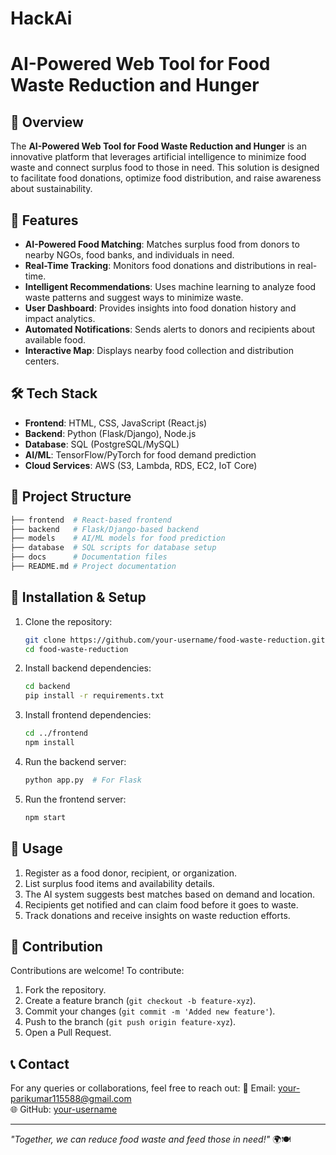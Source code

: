 # HackAi
# AI-Powered Web Tool for Food Waste Reduction and Hunger

## 📌 Overview
The **AI-Powered Web Tool for Food Waste Reduction and Hunger** is an innovative platform that leverages artificial intelligence to minimize food waste and connect surplus food to those in need. This solution is designed to facilitate food donations, optimize food distribution, and raise awareness about sustainability.

## 🚀 Features
- **AI-Powered Food Matching**: Matches surplus food from donors to nearby NGOs, food banks, and individuals in need.
- **Real-Time Tracking**: Monitors food donations and distributions in real-time.
- **Intelligent Recommendations**: Uses machine learning to analyze food waste patterns and suggest ways to minimize waste.
- **User Dashboard**: Provides insights into food donation history and impact analytics.
- **Automated Notifications**: Sends alerts to donors and recipients about available food.
- **Interactive Map**: Displays nearby food collection and distribution centers.

## 🛠️ Tech Stack
- **Frontend**: HTML, CSS, JavaScript (React.js)
- **Backend**: Python (Flask/Django), Node.js
- **Database**: SQL (PostgreSQL/MySQL)
- **AI/ML**: TensorFlow/PyTorch for food demand prediction
- **Cloud Services**: AWS (S3, Lambda, RDS, EC2, IoT Core)

## 📂 Project Structure
```bash
├── frontend  # React-based frontend
├── backend   # Flask/Django-based backend
├── models    # AI/ML models for food prediction
├── database  # SQL scripts for database setup
├── docs      # Documentation files
├── README.md # Project documentation
```

## 🔧 Installation & Setup
1. Clone the repository:
   ```bash
   git clone https://github.com/your-username/food-waste-reduction.git
   cd food-waste-reduction
   ```
2. Install backend dependencies:
   ```bash
   cd backend
   pip install -r requirements.txt
   ```
3. Install frontend dependencies:
   ```bash
   cd ../frontend
   npm install
   ```
4. Run the backend server:
   ```bash
   python app.py  # For Flask
   ```
5. Run the frontend server:
   ```bash
   npm start
   ```

## 🎯 Usage
1. Register as a food donor, recipient, or organization.
2. List surplus food items and availability details.
3. The AI system suggests best matches based on demand and location.
4. Recipients get notified and can claim food before it goes to waste.
5. Track donations and receive insights on waste reduction efforts.

## 🤝 Contribution
Contributions are welcome! To contribute:
1. Fork the repository.
2. Create a feature branch (`git checkout -b feature-xyz`).
3. Commit your changes (`git commit -m 'Added new feature'`).
4. Push to the branch (`git push origin feature-xyz`).
5. Open a Pull Request.



## 📞 Contact
For any queries or collaborations, feel free to reach out:
📧 Email: your-parikumar115588@gmail.com  
🌐 GitHub: [your-username](https://github.com/your-Reema596)

---

_"Together, we can reduce food waste and feed those in need!"_ 🌍🍽️
